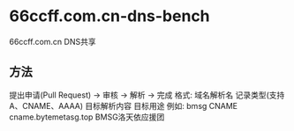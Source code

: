 # 66ccff.com.cn-dns-bench
66ccff.com.cn DNS共享
## 方法
提出申请(Pull Request) -> 审核 -> 解析 -> 完成
格式: 域名解析名 记录类型(支持A、CNAME、AAAA) 目标解析内容 目标用途
例如: bmsg CNAME cname.bytemetasg.top BMSG洛天依应援团
